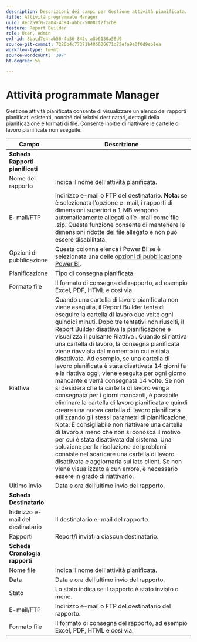 ```yaml
---
description: Descrizioni dei campi per Gestione attività pianificata.
title: Attività programmate Manager
uuid: dec259f0-2a04-4c94-abbc-5008cf2f1cb8
feature: Report Builder
role: User, Admin
exl-id: 8bacd7e4-ab50-4b36-842c-a8b6130a58d9
source-git-commit: 7226b4c77371b486006671d72efa9e0f0d9eb1ea
workflow-type: tm+mt
source-wordcount: '397'
ht-degree: 5%

---
```


# Attività programmate Manager

Gestione attività pianificata consente di visualizzare un elenco dei rapporti pianificati esistenti, nonché dei relativi destinatari, dettagli della pianificazione e formati di file. Consente inoltre di riattivare le cartelle di lavoro pianificate non eseguite.

| Campo | Descrizione |
| --- | --- |
| **Scheda Rapporti pianificati** |  |
| Nome del rapporto | Indica il nome dell&#39;attività pianificata. |
| E-mail/FTP | Indirizzo e-mail o FTP del destinatario. **Nota:** se è selezionata l’opzione e-mail, i rapporti di dimensioni superiori a 1 MB vengono automaticamente allegati all’e-mail come file .zip. Questa funzione consente di mantenere le dimensioni ridotte del file allegato e non può essere disabilitata. |
| Opzioni di pubblicazione | Questa colonna elenca i Power BI se è selezionata una delle [opzioni di pubblicazione Power BI](https://experienceleague.adobe.com/docs/analytics/analyze/report-builder/publish-powerbi/power-bi.html). |
| Pianificazione | Tipo di consegna pianificata. |
| Formato file | Il formato di consegna del rapporto, ad esempio Excel, PDF, HTML e così via. |
| Riattiva | Quando una cartella di lavoro pianificata non viene eseguita, il Report Builder tenta di eseguire la cartella di lavoro due volte ogni quindici minuti. Dopo tre tentativi non riusciti, il Report Builder disattiva la pianificazione e visualizza il pulsante Riattiva . Quando si riattiva una cartella di lavoro, la consegna pianificata viene riavviata dal momento in cui è stata disattivata.  Ad esempio, se una cartella di lavoro pianificata è stata disattivata 14 giorni fa e la riattiva oggi, viene eseguita per ogni giorno mancante e verrà consegnata 14 volte. Se non si desidera che la cartella di lavoro venga consegnata per i giorni mancanti, è possibile eliminare la cartella di lavoro pianificata e quindi creare una nuova cartella di lavoro pianificata utilizzando gli stessi parametri di pianificazione.   Nota:  È consigliabile non riattivare una cartella di lavoro a meno che non si conosca il motivo per cui è stata disattivata dal sistema. Una soluzione per la risoluzione dei problemi consiste nel scaricare una cartella di lavoro disattivata e aggiornarla sul lato client. Se non viene visualizzato alcun errore, è necessario essere in grado di riattivarlo. |
| Ultimo invio | Data e ora dell’ultimo invio del rapporto. |
| **Scheda Destinatario** |  |
| Indirizzo e-mail del destinatario | Il destinatario e-mail del rapporto. |
| Rapporti | Report/i inviati a ciascun destinatario. |
| **Scheda Cronologia rapporti** |  |
| Nome file | Indica il nome dell&#39;attività pianificata. |
| Data | Data e ora dell’ultimo invio del rapporto. |
| Stato | Lo stato indica se il rapporto è stato inviato o meno. |
| E-mail/FTP | Indirizzo e-mail o FTP del destinatario del rapporto. |
| Formato file | Il formato di consegna del rapporto, ad esempio Excel, PDF, HTML e così via. |
